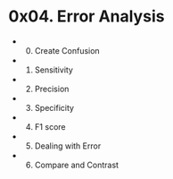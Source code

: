 # 0x04. Error Analysis

* 0. Create Confusion

* 1. Sensitivity

* 2. Precision

* 3. Specificity

* 4. F1 score

* 5. Dealing with Error

* 6. Compare and Contrast
